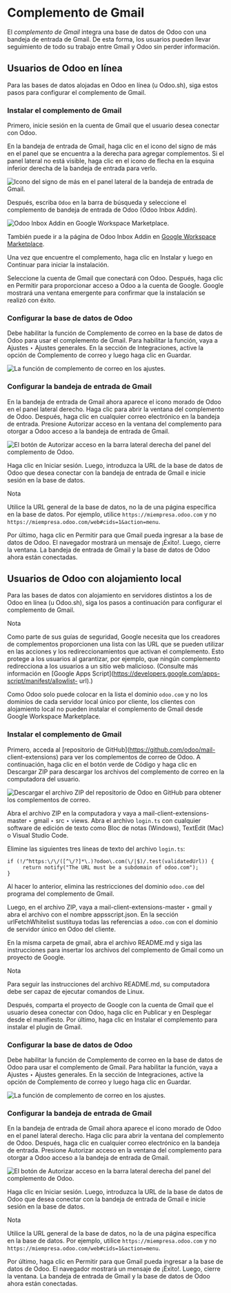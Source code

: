 # Complemento de Gmail

El _complemento de Gmail_ integra una base de datos de Odoo con una bandeja de
entrada de Gmail. De esta forma, los usuarios pueden llevar seguimiento de
todo su trabajo entre Gmail y Odoo sin perder información.

## Usuarios de Odoo en línea

Para las bases de datos alojadas en Odoo en línea (u Odoo.sh), siga estos
pasos para configurar el complemento de Gmail.

### Instalar el complemento de Gmail

Primero, inicie sesión en la cuenta de Gmail que el usuario desea conectar con
Odoo.

En la bandeja de entrada de Gmail, haga clic en el icono del signo de más en
el panel que se encuentra a la derecha para agregar complementos. Si el panel
lateral no está visible, haga clic en el icono de flecha en la esquina
inferior derecha de la bandeja de entrada para verlo.

![Icono del signo de más en el panel lateral de la bandeja de entrada de
Gmail.](../../../../_images/gmail-side-panel.png)

Después, escriba `Odoo` en la barra de búsqueda y seleccione el complemento de
bandeja de entrada de Odoo (Odoo Inbox Addin).

![Odoo Inbox Addin en Google Workspace
Marketplace.](../../../../_images/google-workspace-marketplace.png)

También puede ir a la página de Odoo Inbox Addin en [Google Workspace
Marketplace](https://workspace.google.com/marketplace/app/odoo_inbox_addin/873497133275).

Una vez que encuentre el complemento, haga clic en Instalar y luego en
Continuar para iniciar la instalación.

Seleccione la cuenta de Gmail que conectará con Odoo. Después, haga clic en
Permitir para proporcionar acceso a Odoo a la cuenta de Google. Google
mostrará una ventana emergente para confirmar que la instalación se realizó
con éxito.

### Configurar la base de datos de Odoo

Debe habilitar la función de Complemento de correo en la base de datos de Odoo
para usar el complemento de Gmail. Para habilitar la función, vaya a Ajustes ‣
Ajustes generales. En la sección de Integraciones, active la opción de
Complemento de correo y luego haga clic en Guardar.

![La función de complemento de correo en los
ajustes.](../../../../_images/mail-plugin-setting.png)

### Configurar la bandeja de entrada de Gmail

En la bandeja de entrada de Gmail ahora aparece el icono morado de Odoo en el
panel lateral derecho. Haga clic para abrir la ventana del complemento de
Odoo. Después, haga clic en cualquier correo electrónico en la bandeja de
entrada. Presione Autorizar acceso en la ventana del complemento para otorgar
a Odoo acceso a la bandeja de entrada de Gmail.

![El botón de Autorizar acceso en la barra lateral derecha del panel del
complemento de Odoo.](../../../../_images/authorize-access.png)

Haga clic en Iniciar sesión. Luego, introduzca la URL de la base de datos de
Odoo que desea conectar con la bandeja de entrada de Gmail e inicie sesión en
la base de datos.

Nota

Utilice la URL general de la base de datos, no la de una página específica en
la base de datos. Por ejemplo, utilice `https://miempresa.odoo.com` y no
`https://miempresa.odoo.com/web#cids=1&action=menu`.

Por último, haga clic en Permitir para que Gmail pueda ingresar a la base de
datos de Odoo. El navegador mostrará un mensaje de ¡Éxito!. Luego, cierre la
ventana. La bandeja de entrada de Gmail y la base de datos de Odoo ahora están
conectadas.

## Usuarios de Odoo con alojamiento local

Para las bases de datos con alojamiento en servidores distintos a los de Odoo
en línea (u Odoo.sh), siga los pasos a continuación para configurar el
complemento de Gmail.

Nota

Como parte de sus guías de seguridad, Google necesita que los creadores de
complementos proporcionen una lista con las URL que se pueden utilizar en las
acciones y los redireccionamientos que activan el complemento. Esto protege a
los usuarios al garantizar, por ejemplo, que ningún complemento redirecciona a
los usuarios a un sitio web malicioso. (Consulte más información en [Google
Apps Script](https://developers.google.com/apps-script/manifest/allowlist-
url).)

Como Odoo solo puede colocar en la lista el dominio `odoo.com` y no los
dominios de cada servidor local único por cliente, los clientes con
alojamiento local no pueden instalar el complemento de Gmail desde Google
Workspace Marketplace.

### Instalar el complemento de Gmail

Primero, acceda al [repositorio de GitHub](https://github.com/odoo/mail-
client-extensions) para ver los complementos de correo de Odoo. A
continuación, haga clic en el botón verde de Código y haga clic en Descargar
ZIP para descargar los archivos del complemento de correo en la computadora
del usuario.

![Descargar el archivo ZIP del repositorio de Odoo en GitHub para obtener los
complementos de correo.](../../../../_images/gh-download-zip.png)

Abra el archivo ZIP en la computadora y vaya a mail-client-extensions-master ‣
gmail ‣ src ‣ views. Abra el archivo `login.ts` con cualquier software de
edición de texto como Bloc de notas (Windows), TextEdit (Mac) o Visual Studio
Code.

Elimine las siguientes tres líneas de texto del archivo `login.ts`:

    
    
    if (!/^https:\/\/([^\/?]*\.)?odoo\.com(\/|$)/.test(validatedUrl)) {
         return notify("The URL must be a subdomain of odoo.com");
    }
    

Al hacer lo anterior, elimina las restricciones del dominio `odoo.com` del
programa del complemento de Gmail.

Luego, en el archivo ZIP, vaya a mail-client-extensions-master ‣ gmail y abra
el archivo con el nombre appsscript.json. En la sección urlFetchWhitelist
sustituya todas las referencias a `odoo.com` con el dominio de servidor único
en Odoo del cliente.

En la misma carpeta de gmail, abra el archivo README.md y siga las
instrucciones para insertar los archivos del complemento de Gmail como un
proyecto de Google.

Nota

Para seguir las instrucciones del archivo README.md, su computadora debe ser
capaz de ejecutar comandos de Linux.

Después, comparta el proyecto de Google con la cuenta de Gmail que el usuario
desea conectar con Odoo, haga clic en Publicar y en Desplegar desde el
manifiesto. Por último, haga clic en Instalar el complemento para instalar el
plugin de Gmail.

### Configurar la base de datos de Odoo

Debe habilitar la función de Complemento de correo en la base de datos de Odoo
para usar el complemento de Gmail. Para habilitar la función, vaya a Ajustes ‣
Ajustes generales. En la sección de Integraciones, active la opción de
Complemento de correo y luego haga clic en Guardar.

![La función de complemento de correo en los
ajustes.](../../../../_images/mail-plugin-setting.png)

### Configurar la bandeja de entrada de Gmail

En la bandeja de entrada de Gmail ahora aparece el icono morado de Odoo en el
panel lateral derecho. Haga clic para abrir la ventana del complemento de
Odoo. Después, haga clic en cualquier correo electrónico en la bandeja de
entrada. Presione Autorizar acceso en la ventana del complemento para otorgar
a Odoo acceso a la bandeja de entrada de Gmail.

![El botón de Autorizar acceso en la barra lateral derecha del panel del
complemento de Odoo.](../../../../_images/authorize-access.png)

Haga clic en Iniciar sesión. Luego, introduzca la URL de la base de datos de
Odoo que desea conectar con la bandeja de entrada de Gmail e inicie sesión en
la base de datos.

Nota

Utilice la URL general de la base de datos, no la de una página específica en
la base de datos. Por ejemplo, utilice `https://miempresa.odoo.com` y no
`https://miempresa.odoo.com/web#cids=1&action=menu`.

Por último, haga clic en Permitir para que Gmail pueda ingresar a la base de
datos de Odoo. El navegador mostrará un mensaje de ¡Éxito!. Luego, cierre la
ventana. La bandeja de entrada de Gmail y la base de datos de Odoo ahora están
conectadas.

